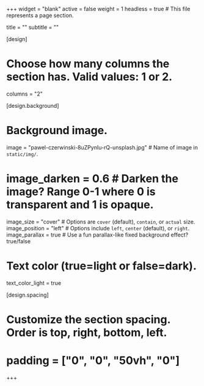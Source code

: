 +++
widget = "blank"
active = false
weight = 1
headless = true  # This file represents a page section.

title = ""
subtitle = ""

[design]
  # Choose how many columns the section has. Valid values: 1 or 2.
  columns = "2"

[design.background]    
  # Background image.
  image = "pawel-czerwinski-8uZPynIu-rQ-unsplash.jpg"  # Name of image in `static/img/`.
  # image_darken = 0.6  # Darken the image? Range 0-1 where 0 is transparent and 1 is opaque.
  image_size = "cover"  #  Options are `cover` (default), `contain`, or `actual` size.
  image_position = "left"  # Options include `left`, `center` (default), or `right`.
  image_parallax = true  # Use a fun parallax-like fixed background effect? true/false
  
  # Text color (true=light or false=dark).
  text_color_light = true

[design.spacing]
  # Customize the section spacing. Order is top, right, bottom, left.
  # padding = ["0", "0", "50vh", "0"]

+++
